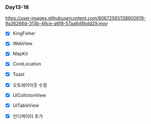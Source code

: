 ### Day13-18

https://user-images.githubusercontent.com/80672561/138600619-9a36266d-313b-46ce-a6f8-57aa6d9bdd29.mov
- [x] KingFisher
- [x] WebView
- [x] MapKit
- [x] CoreLocation 
- [x] Toast  
- [x] 오토레이아웃 수정
- [x] UICollctionView
- [x] UITableView  
- [x] 인디케이터 추가


